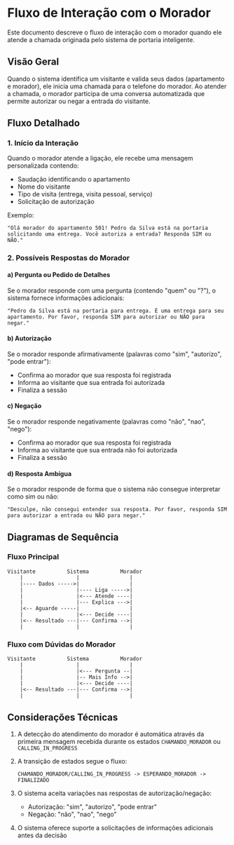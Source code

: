 # Fluxo de Interação com o Morador

Este documento descreve o fluxo de interação com o morador quando ele atende a chamada originada pelo sistema de portaria inteligente.

## Visão Geral

Quando o sistema identifica um visitante e valida seus dados (apartamento e morador), ele inicia uma chamada para o telefone do morador. Ao atender a chamada, o morador participa de uma conversa automatizada que permite autorizar ou negar a entrada do visitante.

## Fluxo Detalhado

### 1. Início da Interação
Quando o morador atende a ligação, ele recebe uma mensagem personalizada contendo:
- Saudação identificando o apartamento
- Nome do visitante
- Tipo de visita (entrega, visita pessoal, serviço)
- Solicitação de autorização

Exemplo:
```
"Olá morador do apartamento 501! Pedro da Silva está na portaria solicitando uma entrega. Você autoriza a entrada? Responda SIM ou NÃO."
```

### 2. Possíveis Respostas do Morador

#### a) Pergunta ou Pedido de Detalhes
Se o morador responde com uma pergunta (contendo "quem" ou "?"), o sistema fornece informações adicionais:
```
"Pedro da Silva está na portaria para entrega. É uma entrega para seu apartamento. Por favor, responda SIM para autorizar ou NÃO para negar."
```

#### b) Autorização
Se o morador responde afirmativamente (palavras como "sim", "autorizo", "pode entrar"):
- Confirma ao morador que sua resposta foi registrada
- Informa ao visitante que sua entrada foi autorizada
- Finaliza a sessão

#### c) Negação
Se o morador responde negativamente (palavras como "não", "nao", "nego"):
- Confirma ao morador que sua resposta foi registrada
- Informa ao visitante que sua entrada não foi autorizada
- Finaliza a sessão

#### d) Resposta Ambígua
Se o morador responde de forma que o sistema não consegue interpretar como sim ou não:
```
"Desculpe, não consegui entender sua resposta. Por favor, responda SIM para autorizar a entrada ou NÃO para negar."
```

## Diagramas de Sequência

### Fluxo Principal
```
Visitante          Sistema          Morador
    |                 |                |
    |---- Dados ----->|                |
    |                 |---- Liga ----->|
    |                 |<--- Atende ----|
    |                 |--- Explica --->|
    |<-- Aguarde -----|                |
    |                 |<--- Decide ----|
    |<-- Resultado ---|--- Confirma -->|
    |                 |                |
```

### Fluxo com Dúvidas do Morador
```
Visitante          Sistema          Morador
    |                 |                |
    |                 |<--- Pergunta --|
    |                 |-- Mais Info -->|
    |                 |<--- Decide ----|
    |<-- Resultado ---|--- Confirma -->|
    |                 |                |
```

## Considerações Técnicas

1. A detecção do atendimento do morador é automática através da primeira mensagem recebida durante os estados `CHAMANDO_MORADOR` ou `CALLING_IN_PROGRESS`

2. A transição de estados segue o fluxo:
   ```
   CHAMANDO_MORADOR/CALLING_IN_PROGRESS -> ESPERANDO_MORADOR -> FINALIZADO
   ```

3. O sistema aceita variações nas respostas de autorização/negação:
   - Autorização: "sim", "autorizo", "pode entrar"
   - Negação: "não", "nao", "nego"

4. O sistema oferece suporte a solicitações de informações adicionais antes da decisão